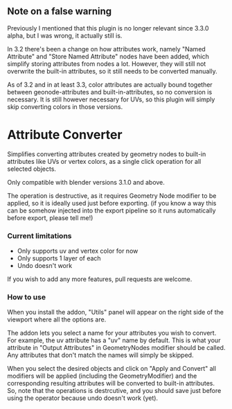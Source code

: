 ## Note on a false warning

Previously I mentioned that this plugin is no longer relevant since 3.3.0 alpha, but I was wrong, it actually still is.

In 3.2 there's been a change on how attributes work, namely "Named Attribute" and "Store Named Attribute" nodes have been added, which simplify storing attributes from nodes a lot. However, they will still not overwrite the built-in attributes, so it still needs to be converted manually.

As of 3.2 and in at least 3.3, color attributes are actually bound together between geonode-attributes and built-in-attributes, so no conversion is necessary. It is still however necessary for UVs, so this plugin will simply skip converting colors in those versions.

# Attribute Converter

Simplifies converting attributes created by geometry nodes to built-in attributes like UVs or vertex colors, as a single click operation for all selected objects.

Only compatible with blender versions 3.1.0 and above.

The operation is destructive, as it requires Geometry Node modifier to be applied, so it is ideally used just before exporting. (if you know a way this can be somehow injected into the export pipeline so it runs automatically before export, please tell me!)

### Current limitations
* Only supports uv and vertex color for now
* Only supports 1 layer of each
* Undo doesn't work

If you wish to add any more features, pull requests are welcome.

### How to use

When you install the addon, "Utils" panel will appear on the right side of the viewport where all the options are.

The addon lets you select a name for your attributes you wish to convert. For example, the uv attribute has a "uv" name by default. This is what your attribute in "Output Attributes" in GeometryNodes modifier should be called. Any attributes that don't match the names will simply be skipped.

When you select the desired objects and click on "Apply and Convert" all modifiers will be applied (including the GeometryModifier) and the corresponding resulting attributes will be converted to built-in attributes. So, note that the operations is destrcutive, and you should save just before using the operator because undo doesn't work (yet).
